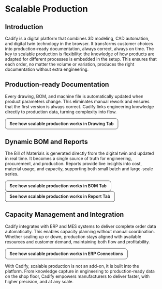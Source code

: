 # Scalable Production

## Introduction

Cadify is a digital platform that combines 3D modeling, CAD automation, and digital twin technology in the browser. It transforms customer choices into production-ready documentation, always correct, always on time. The key to scalable production is flexibility: the knowledge of how products are adapted for different processes is embedded in the setup. This ensures that each order, no matter the volume or variation, produces the right documentation without extra engineering.

## Production-ready Documentation

Every drawing, BOM, and machine file is automatically updated when product parameters change. This eliminates manual rework and ensures that the first version is always correct. Cadify links engineering knowledge directly to production data, turning complexity into flow.

<a href="/cadify/task_panes/drawingTab"
   style="display:inline-block;padding:8px 14px;border:1px solid #222;border-radius:8px;
          text-decoration:none;font-weight:600;line-height:1.2;">
  See how scalable production works in Drawing Tab
</a>

## Dynamic BOM and Reports

The Bill of Materials is generated directly from the digital twin and updated in real time. It becomes a single source of truth for engineering, procurement, and production. Reports provide live insights into cost, material usage, and capacity, supporting both small batch and large-scale series.

<div class="grid">
  <div class="col-4">
    <a href="/cadify/bom/bom/" style="display:inline-block;padding:8px 14px;border:1px solid #222;border-radius:8px; text-decoration:none;font-weight:600;line-height:1.2; text-align:center;">
      See how scalable production works in BOM Tab
  </a> 
  </div>
  <div class="col-8">
    <a href="/cadify/controls/inputCadifyControls" style="display:inline-block;padding:8px 14px;border:1px solid #222;border-radius:8px; text-decoration:none;font-weight:600;line-height:1.2; text-align:center;">
      See how scalable production works in Report Tab
    </a>
  </div>
</div>

## Capacity Management and Integration

Cadify integrates with ERP and MES systems to deliver complete order data automatically. This enables capacity planning without manual coordination. Whether scaling up or down, production stays aligned with available resources and customer demand, maintaining both flow and profitability.

<a href="/cadify/mediaManager/MediaManager/#1-print-from-excel-proxyreport"
   style="display:inline-block;padding:8px 14px;border:1px solid #222;border-radius:8px;
          text-decoration:none;font-weight:600;line-height:1.2;">
  See how scalable production works in ERP Connections
</a>

With Cadify, scalable production is not an add-on, it is built into the platform. From knowledge capture in engineering to production-ready data on the shop floor, Cadify empowers manufacturers to deliver faster, with higher precision, and at any scale.